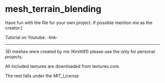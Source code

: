 # mesh_terrain_blending

Have fun with the file for your own project. If possible mention me as the creator:)

Tutorial on Youtube: -link-

_____
3D meshes were created by me (Kmitt91) please use the only for personal projects.

All included textures are downloaded from textures.com.

The rest falls under the MIT_License
